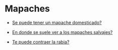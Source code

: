 # Mapaches

* [Se puede tener un mapache domesticado?](rde/README.md)

* [En donde se suele ver a los mapaches salvajes?](src/README.md)

* [Te puede contraer la rabia?](lnd/README.md)
